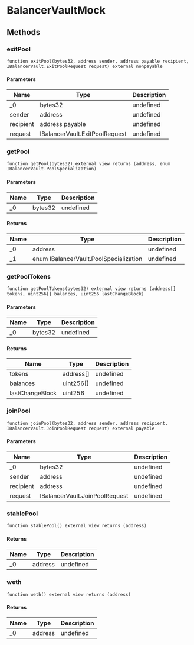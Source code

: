 # BalancerVaultMock









## Methods

### exitPool

```solidity
function exitPool(bytes32, address sender, address payable recipient, IBalancerVault.ExitPoolRequest request) external nonpayable
```





#### Parameters

| Name | Type | Description |
|---|---|---|
| _0 | bytes32 | undefined |
| sender | address | undefined |
| recipient | address payable | undefined |
| request | IBalancerVault.ExitPoolRequest | undefined |

### getPool

```solidity
function getPool(bytes32) external view returns (address, enum IBalancerVault.PoolSpecialization)
```





#### Parameters

| Name | Type | Description |
|---|---|---|
| _0 | bytes32 | undefined |

#### Returns

| Name | Type | Description |
|---|---|---|
| _0 | address | undefined |
| _1 | enum IBalancerVault.PoolSpecialization | undefined |

### getPoolTokens

```solidity
function getPoolTokens(bytes32) external view returns (address[] tokens, uint256[] balances, uint256 lastChangeBlock)
```





#### Parameters

| Name | Type | Description |
|---|---|---|
| _0 | bytes32 | undefined |

#### Returns

| Name | Type | Description |
|---|---|---|
| tokens | address[] | undefined |
| balances | uint256[] | undefined |
| lastChangeBlock | uint256 | undefined |

### joinPool

```solidity
function joinPool(bytes32, address sender, address recipient, IBalancerVault.JoinPoolRequest request) external payable
```





#### Parameters

| Name | Type | Description |
|---|---|---|
| _0 | bytes32 | undefined |
| sender | address | undefined |
| recipient | address | undefined |
| request | IBalancerVault.JoinPoolRequest | undefined |

### stablePool

```solidity
function stablePool() external view returns (address)
```






#### Returns

| Name | Type | Description |
|---|---|---|
| _0 | address | undefined |

### weth

```solidity
function weth() external view returns (address)
```






#### Returns

| Name | Type | Description |
|---|---|---|
| _0 | address | undefined |




